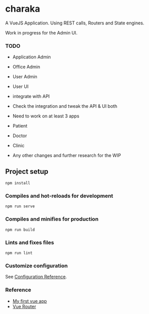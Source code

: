 # charaka

A VueJS Application. Using REST calls, Routers and State engines.

Work in progress for the Admin UI.

### TODO

 - Application Admin
 - Office Admin
 - User Admin
 - User UI

 - integrate with API
 - Check the integration and tweak the API & UI both

 - Need to work on at least 3 apps
  - Patient
  - Doctor
  - Clinic
 
 - Any other changes and further research for the WIP



## Project setup
```
npm install
```

### Compiles and hot-reloads for development
```
npm run serve
```

### Compiles and minifies for production
```
npm run build
```

### Lints and fixes files
```
npm run lint
```

### Customize configuration
See [Configuration Reference](https://cli.vuejs.org/config/).


### Reference

 - [My first vue app][1]
 - [Vue Router][v-2]

















[1]: https://github.com/saumya/Vue101
[v-2]: https://router.vuejs.org/